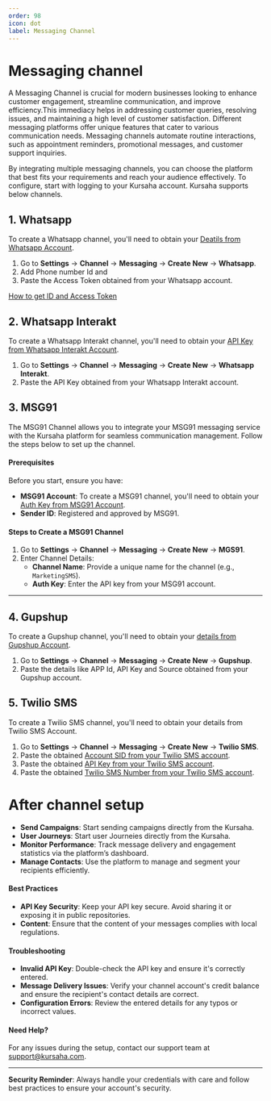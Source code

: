 ```yaml
---
order: 98
icon: dot
label: Messaging Channel
---
```


# Messaging channel

A Messaging Channel is crucial for modern businesses looking to enhance customer engagement, streamline communication, and improve efficiency.This immediacy helps in addressing customer queries, resolving issues, and maintaining a high level of customer satisfaction. Different messaging platforms offer unique features that cater to various communication needs. Messaging channels automate routine interactions, such as appointment reminders, promotional messages, and customer support inquiries.

By integrating multiple messaging channels, you can choose the platform that best fits your requirements and reach your audience effectively. To configure, start with logging to your Kursaha account. Kursaha supports below channels.

## **1. Whatsapp**

To create a Whatsapp channel, you'll need to obtain your [Deatils from Whatsapp Account](https://developers.facebook.com/docs/whatsapp/business-management-api/get-started).

1. Go to **Settings** -> **Channel** -> **Messaging** -> **Create New** -> **Whatsapp**.
2. Add Phone number Id and
3. Paste the Access Token obtained from your Whatsapp account.

[How to get ID and Access Token](https://developers.facebook.com/docs/whatsapp/business-management-api/get-started)

## **2. Whatsapp Interakt**

To create a Whatsapp Interakt channel, you'll need to obtain your [API Key from Whatsapp Interakt Account](https://www.interakt.shop/resource-center/interakt-apis/).

1. Go to **Settings** -> **Channel** -> **Messaging** -> **Create New** -> **Whatsapp Interakt**.
2. Paste the API Key obtained from your Whatsapp Interakt account.

## **3. MSG91**

The MSG91 Channel allows you to integrate your MSG91 messaging service with the Kursaha platform for seamless communication management. Follow the steps below to set up the channel.

#### Prerequisites
Before you start, ensure you have:
- **MSG91 Account**: To create a MSG91 channel, you'll need to obtain your [Auth Key from MSG91 Account](https://appwrite.io/docs/products/messaging/msg91).
- **Sender ID**: Registered and approved by MSG91.

#### Steps to Create a MSG91 Channel
1. Go to **Settings** -> **Channel** -> **Messaging** -> **Create New** -> **MGS91**.
2. Enter Channel Details:
    - **Channel Name**: Provide a unique name for the channel (e.g., `MarketingSMS`).
    - **Auth Key**: Enter the API key from your MSG91 account.

---


## **4. Gupshup**

To create a Gupshup channel, you'll need to obtain your [details from Gupshup Account](https://apidoc.gupshup.io/).

1. Go to **Settings** -> **Channel** -> **Messaging** -> **Create New** -> **Gupshup**.
2. Paste the details like APP Id, API Key and Source obtained from your Gupshup account.

## **5. Twilio SMS**

To create a Twilio SMS channel, you'll need to obtain your details from Twilio SMS Account.

1. Go to **Settings** -> **Channel** -> **Messaging** -> **Create New** -> **Twilio SMS**.
2. Paste the obtained [Account SID from your Twilio SMS account](https://help.twilio.com/articles/14726256820123).
3. Paste the obtained [API Key from your Twilio SMS account](https://www.twilio.com/docs/iam/api/authtoken).
4. Paste the obtained [Twilio SMS Number from your Twilio SMS account](https://www.twilio.com/docs/twilio-cli/examples/explore-sms).

# After channel setup
- **Send Campaigns**: Start sending campaigns directly from the Kursaha.
- **User Journeys**: Start user Journeies directly from the Kursaha.
- **Monitor Performance**: Track message delivery and engagement statistics via the platform’s dashboard.
- **Manage Contacts**: Use the platform to manage and segment your recipients efficiently.

#### Best Practices
- **API Key Security**: Keep your API key secure. Avoid sharing it or exposing it in public repositories.
- **Content**: Ensure that the content of your messages complies with local regulations.

#### Troubleshooting
- **Invalid API Key**: Double-check the API key and ensure it's correctly entered.
- **Message Delivery Issues**: Verify your channel account's credit balance and ensure the recipient's contact details are correct.
- **Configuration Errors**: Review the entered details for any typos or incorrect values.

#### Need Help?
For any issues during the setup, contact our support team at [support@kursaha.com](mailto:support@kursaha.com).

---

**Security Reminder**: Always handle your credentials with care and follow best practices to ensure your account's security.

